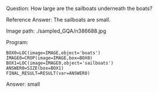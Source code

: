 Question: How large are the sailboats underneath the boats?

Reference Answer: The sailboats are small.

Image path: ./sampled_GQA/n386688.jpg

Program:

```
BOX0=LOC(image=IMAGE,object='boats')
IMAGE0=CROP(image=IMAGE,box=BOX0)
BOX1=LOC(image=IMAGE0,object='sailboats')
ANSWER0=SIZE(box=BOX1)
FINAL_RESULT=RESULT(var=ANSWER0)
```
Answer: small

